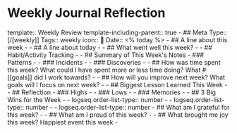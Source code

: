 # Weekly Journal Reflection
template:: Weekly Review
template-including-parent:: true
	- ## Meta
	  Type:: [/[weekly]]
	  Tags:: weekly
	  icon:: 📅
	  Date:: <% today %>
	- ## A line about this week
		-
	- ## A line about today
		-
	- ## What went well this week?
		-
	- ## Habit/Activity Tracking
		-
	- ## Summary of This Week's Notes
		- ### Patterns
			-
		- ### Incidents
			-
		- ### Discoveries
			-
	- ## How was time spent this week? What could I have spent more or less time doing? What #[[goals]] did I work towards?
		-
	- ## How will you improve next week? What goals will I focus on next week?
		-
	- ## Biggest Lesson Learned This Week
		-
	- ## Reflection
		- ### Highs
			-
		- ### Lows
			-
		- ### Memories
			-
	- ## 3 Big Wins for the Week
		- -
		  logseq.order-list-type:: number
		- -
		  logseq.order-list-type:: number
		- -
		  logseq.order-list-type:: number
	- ## What am I grateful for this week?
		-
	- ## What am I proud of this week?
		-
	- ## What brought me joy this week? Happiest event this week
		-